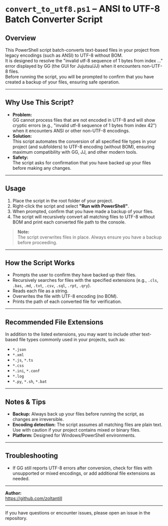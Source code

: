 # `convert_to_utf8.ps1` – ANSI to UTF-8 Batch Converter Script

## Overview

This PowerShell script batch-converts text-based files in your project from legacy encodings (such as ANSI) to UTF-8 without BOM.  
It is designed to resolve the "invalid utf-8 sequence of 1 bytes from index ..." error displayed by GG (the GUI for Jujutsu/JJ) when it encounters non-UTF-8 files.  
Before running the script, you will be prompted to confirm that you have created a backup of your files, ensuring safe operation.

---

## Why Use This Script?

- **Problem:**  
  GG cannot process files that are not encoded in UTF-8 and will show cryptic errors (e.g., "invalid utf-8 sequence of 1 bytes from index 42") when it encounters ANSI or other non-UTF-8 encodings.
- **Solution:**  
  This script automates the conversion of all specified file types in your project (and subfolders) to UTF-8 encoding (without BOM), ensuring maximum compatibility with GG, JJ, and other modern tools.
- **Safety:**  
  The script asks for confirmation that you have backed up your files before making any changes.

---

## Usage

1. Place the script in the root folder of your project.
2. Right-click the script and select **"Run with PowerShell"**.
3. When prompted, confirm that you have made a backup of your files.
4. The script will recursively convert all matching files to UTF-8 without BOM and print each converted file path to the console.

> **Note:**  
> The script overwrites files in place. Always ensure you have a backup before proceeding.

---

## How the Script Works

- Prompts the user to confirm they have backed up their files.
- Recursively searches for files with the specified extensions (e.g., `.cls`, `.bas`, `.md`, `.txt`, `.csv`, `.sql`, `.rpt`, `.qry`).
- Reads each file as a string.
- Overwrites the file with UTF-8 encoding (no BOM).
- Prints the path of each converted file for verification.

---

## Recommended File Extensions

In addition to the listed extensions, you may want to include other text-based file types commonly used in your projects, such as:

- `*.json`
- `*.xml`
- `*.js`, `*.ts`
- `*.css`
- `*.ini`, `*.conf`
- `*.log`
- `*.py`, `*.sh`, `*.bat`


---

## Notes & Tips

- **Backup:** Always back up your files before running the script, as changes are irreversible.
- **Encoding detection:** The script assumes all matching files are plain text. Use with caution if your project contains mixed or binary files.
- **Platform:** Designed for Windows/PowerShell environments.

---

## Troubleshooting

- If GG still reports UTF-8 errors after conversion, check for files with unsupported or mixed encodings, or add additional file extensions as needed.

---

**Author:**  
https://github.com/zoltantill

---

If you have questions or encounter issues, please open an issue in the repository.
